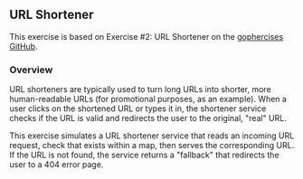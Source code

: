 ## URL Shortener

This exercise is based on Exercise #2: URL Shortener on the [gophercises GitHub](https://github.com/gophercises/urlshort).

### Overview

URL shorteners are typically used to turn long URLs into shorter, more human-readable URLs (for promotional purposes, as an example). When a user clicks on the shortened URL or types it in, the shortener service checks if the URL is valid and redirects the user to the original, "real" URL.

This exercise simulates a URL shortener service that reads an incoming URL request, check that exists within a map, then serves the corresponding URL. If the URL is not found, the service returns a "fallback" that redirects the user to a 404 error page.